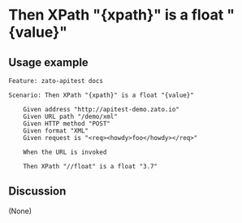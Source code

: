 
Then XPath "{xpath}" is a float "{value}"
=============================================================================================================

Usage example
-------------

```
Feature: zato-apitest docs

Scenario: Then XPath "{xpath}" is a float "{value}"

    Given address "http://apitest-demo.zato.io"
    Given URL path "/demo/xml"
    Given HTTP method "POST"
    Given format "XML"
    Given request is "<req><howdy>foo</howdy></req>"

    When the URL is invoked

    Then XPath "//float" is a float "3.7"
```

Discussion
----------

(None)